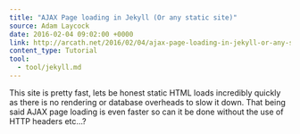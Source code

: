 ```yaml
---
title: "AJAX Page loading in Jekyll (Or any static site)"
source: Adam Laycock
date: 2016-02-04 09:02:00 +0000
link: http://arcath.net/2016/02/04/ajax-page-loading-in-jekyll-or-any-static-site.html
content_type: Tutorial
tool:
  - tool/jekyll.md
---
```

This site is pretty fast, lets be honest static HTML loads incredibly quickly as there is no rendering or database overheads to slow it down. That being said AJAX page loading is even faster so can it be done without the use of HTTP headers etc…?





